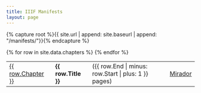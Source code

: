 ```yaml
---
title: IIIF Manifests
layout: page
---
```


{% capture root %}{{ site.url | append: site.baseurl | append: "/manifests/"}}{% endcapture %}
<table>
{% for row in site.data.chapters %}
	<tr>
		<td><a href="{{ row.Chapter }}.json">{{ row.Chapter }}</a></td>
		<td><strong>{{ row.Title }}</strong></td>
		<td>({{ row.End | minus: row.Start | plus: 1 }} pages)</td>
		<td><a href="{{ site.baseurl }}/mirador.html?c={{ row.Chapter | uri_escape }}">Mirador</a></td>
	</tr>
{% endfor %}
</table>
